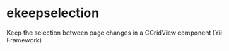 ekeepselection
==============

Keep the selection between page changes in a CGridView component (Yii Framework)
